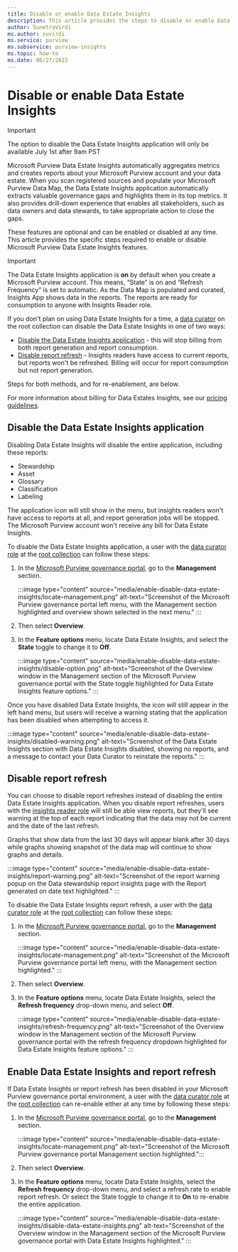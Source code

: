 ```yaml
---
title: Disable or enable Data Estate Insights
description: This article provides the steps to disable or enable Data Estate Insights in the Microsoft Purview governance portal.
author: SunetraVirdi
ms.author: suvirdi
ms.service: purview
ms.subservice: purview-insights
ms.topic: how-to
ms.date: 06/27/2022
---
```


# Disable or enable Data Estate Insights

> [!IMPORTANT]
> The option to disable the Data Estate Insights application will only be available July 1st after 9am PST

Microsoft Purview Data Estate Insights automatically aggregates metrics and creates reports about your Microsoft Purview account and your data estate. When you scan registered sources and populate your Microsoft Purview Data Map, the Data Estate Insights application automatically extracts valuable governance gaps and highlights them in its top metrics. It also provides drill-down experience that enables all stakeholders, such as data owners and data stewards, to take appropriate action to close the gaps.

These features are optional and can be enabled or disabled at any time. This article provides the specific steps required to enable or disable Microsoft Purview Data Estate Insights features.

> [!IMPORTANT]
> The Data Estate Insights application is **on** by default when you create a Microsoft Purview account. This means, “State” is on and “Refresh Frequency” is set to automatic. As the Data Map is populated and curated, Insights App shows data in the reports. The reports are ready for consumption to anyone with Insights Reader role.

If you don't plan on using Data Estate Insights for a time, a [data curator](catalog-permissions.md#roles) on the root collection can disable the Data Estate Insights in one of two ways:

- [Disable the Data Estate Insights application](#disable-the-data-estate-insights-application) - this will stop billing from both report generation and report consumption.
- [Disable report refresh](#disable-report-refresh) - Insights readers have access to current reports, but reports won't be refreshed. Billing will occur for report consumption but not report generation.

Steps for both methods, and for re-enablement, are below.

For more information about billing for Data Estates Insights, see our [pricing guidelines](concept-guidelines-pricing.md#data-estate-insights).

## Disable the Data Estate Insights application

Disabling Data Estate Insights will disable the entire application, including these reports:
- Stewardship
- Asset
- Glossary
- Classification
- Labeling

The application icon will still show in the menu, but insights readers won't have access to reports at all, and report generation jobs will be stopped. The Microsoft Purview account won't receive any bill for Data Estate Insights.

To disable the Data Estate Insights application, a user with the [data curator role](catalog-permissions.md#roles) at the [root collection](reference-azure-purview-glossary.md#root-collection) can follow these steps:

1. In the [Microsoft Purview governance portal](https://web.purview.azure.com/resource/), go to the **Management** section.

    :::image type="content" source="media/enable-disable-data-estate-insights/locate-management.png" alt-text="Screenshot of the Microsoft Purview governance portal left menu, with the Management section highlighted and overview shown selected in the next menu." :::

1. Then select **Overview**.
1. In the **Feature options** menu, locate Data Estate Insights, and select the **State** toggle to change it to **Off**.

    :::image type="content" source="media/enable-disable-data-estate-insights/disable-option.png" alt-text="Screenshot of the Overview window in the Management section of the Microsoft Purview governance portal with the State toggle highlighted for Data Estate Insights feature options." :::

Once you have disabled Data Estate Insights, the icon will still appear in the left hand menu, but users will receive a warning stating that the application has been disabled when attempting to access it.

:::image type="content" source="media/enable-disable-data-estate-insights/disabled-warning.png" alt-text="Screenshot of the Data Estate Insights section with Data Estate Insights disabled, showing no reports, and a message to contact your Data Curator to reinstate the reports." :::

## Disable report refresh

You can choose to disable report refreshes instead of disabling the entire Data Estate Insights application. When you disable report refreshes, users with the [insights reader role](catalog-permissions.md#roles) will still be able view reports, but they'll see warning at the top of each report indicating that the data may not be current and the date of the last refresh.

Graphs that show data from the last 30 days will appear blank after 30 days while graphs showing snapshot of the data map will continue to show graphs and details.

:::image type="content" source="media/enable-disable-data-estate-insights/report-warning.png" alt-text="Screenshot of the report warning popup on the Data stewardship report insights page with the Report generated on date text highlighted." :::

To disable the Data Estate Insights report refresh, a user with the [data curator role](catalog-permissions.md#roles) at the [root collection](reference-azure-purview-glossary.md#root-collection) can follow these steps:

1. In the [Microsoft Purview governance portal](https://web.purview.azure.com/resource/), go to the **Management** section.

    :::image type="content" source="media/enable-disable-data-estate-insights/locate-management.png" alt-text="Screenshot of the Microsoft Purview governance portal left menu, with the Management section highlighted." :::

1. Then select **Overview**.
1. In the **Feature options** menu, locate Data Estate Insights, select the **Refresh frequency** drop-down menu, and select **Off**.

    :::image type="content" source="media/enable-disable-data-estate-insights/refresh-frequency.png" alt-text="Screenshot of the Overview window in the Management section of the Microsoft Purview governance portal with the refresh frequency dropdown highlighted for Data Estate Insights feature options." :::

## Enable Data Estate Insights and report refresh

If Data Estate Insights or report refresh has been disabled in your Microsoft Purview governance portal environment, a user with the [data curator role](catalog-permissions.md#roles) at the [root collection](reference-azure-purview-glossary.md#root-collection) can re-enable either at any time by following these steps:

1. In the [Microsoft Purview governance portal](https://web.purview.azure.com/resource/), go to the **Management** section.

    :::image type="content" source="media/enable-disable-data-estate-insights/locate-management.png" alt-text="Screenshot of the Microsoft Purview governance portal Management section highlighted.":::

1. Then select **Overview**.
1. In the **Feature options** menu, locate Data Estate Insights, select the **Refresh frequency** drop-down menu, and select a refresh rate to enable report refresh. Or select the State toggle to change it to **On** to re-enable the entire application.

    :::image type="content" source="media/enable-disable-data-estate-insights/disable-data-estate-insights.png" alt-text="Screenshot of the Overview window in the Management section of the Microsoft Purview governance portal with Data Estate Insights highlighted." :::